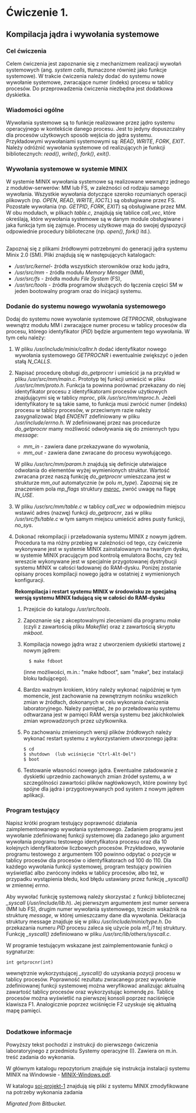 # Ćwiczenie 1.

## Kompilacja jądra i wywołania systemowe

### Cel ćwiczenia
Celem ćwiczenia jest zapoznanie się z mechanizmem realizacji wywołań systemowych (ang. *system calls*, tłumaczone również jako funkcje systemowe). W trakcie ćwiczenia należy dodać do systemu nowe wywołanie systemowe, zwracające numer (indeks) procesu w tablicy procesów. Do przeprowadzenia ćwiczenia niezbędna jest dodatkowa dyskietka.

### Wiadomości ogólne
Wywołania systemowe są to funkcje realizowane przez jądro systemu operacyjnego w kontekście danego procesu. Jest to jedyny dopuszczalny dla procesów użytkowych sposób wejścia do jądra systemu. Przykładowymi wywołaniami systemowymi są: *READ*, *WRITE*, *FORK*, *EXIT*. Należy odróżnić wywołania systemowe od realizujących je funkcji bibliotecznych: *read()*, *write()*, *fork()*, *exit()*.

### Wywołania systemowe w systemie MINIX
W systemie MINIX wywołania systemowe są realizowane wewnątrz jednego z modułów-serwerów: MM lub FS, w zależności od rodzaju samego wywołania. Wszystkie wywołania dotyczące szeroko rozumianych operacji plikowych (np. *OPEN*, *READ*, *WRITE*, *IOCTL*) są obsługiwane przez FS. Pozostałe wywołania (np. *GETPID*, *FORK*, *EXIT*) są obsługiwane przez MM. W obu modułach, w plikach *table.c*, znajdują się tablice *call_vec*, które określają, które wywołania systemowe są w danym module obsługiwane i jaka funkcja tym się zajmuje. Procesy użytkowe maja do swojej dyspozycji odpowiednie procedury biblioteczne (np. *open()*, *fork()* itd.).

##

Zapoznaj się z plikami źródłowymi potrzebnymi do generacji jądra systemu Minix 2.0 (SM). Pliki znajdują się w następujących katalogach:
- */usr/src/kernel*- źródła wszystkich sterowników oraz kodu jądra,
- */usr/src/mm* - źródła modułu *Memory Menager* (MM),
- */usr/src/fs* - źródła modułu *File System* (FS),
- */usr/src/tools* - źródła programów służących do łączenia części SM w jeden bootowalny program oraz do inicjacji systemu.

### Dodanie do systemu nowego wywołania systemowego
Dodaj do systemu nowe wywołanie systemowe *GETPROCNR*, obsługiwane wewnątrz modułu MM i zwracające numer procesu w tablicy procesów dla procesu, którego identyfikator (*PID*) będzie argumentem tego wywołania. W tym celu należy:
1. W pliku */usr/include/minix/callnr.h* dodać identyfikator nowego wywołania systemowego *GETPROCNR* i ewentualnie zwiększyć o jeden stałą *N_CALLS*.
2. Napisać procedurę obsługi *do_getprocnr* i umieścić ja na przykład w pliku */usr/src/mm/main.c*. Prototyp tej funkcji umieścić w pliku */usr/src/mm/proto.h*. Funkcja ta powinna porównać przekazany do niej identyfikator procesu z identyfikatorami procesów użytkowych znajdującymi się w tablicy *mproc*, plik */usr/src/mm/mproc.h*. Jeżeli identyfikatory te są takie same, to funkcja musi zwrócić numer (indeks) procesu w tablicy procesów, w przeciwnym razie należy zasygnalizować błąd *ENOENT* zdefiniowany w pliku */usr/include/errno.h*. W zdefiniowanej przez nas procedurze *do_getprocnr* mamy możliwość odwoływania się do zmiennych typu *message*:
   - *mm_in* - zawiera dane przekazywane do wywołania,
   - *mm_out* - zawiera dane zwracane do procesu wywołującego.
   
   W pliku */usr/src/mm/param.h* znajdują się definicje ułatwiające odwołania do elementów wyżej wymienionych struktur. Wartość zwracana przez naszą funkcję *do_getprocnr* umieszczana jest w strukturze *mm_out* automatycznie (w polu *m_type*). Zapoznaj się ze znaczeniem pola *mp_flags* struktury *[mproc](https://github.com/ssinghi/minix/blob/master/servers/pm/mproc.h)*, zwróć uwagę na flagę *IN_USE*.
3. W pliku */usr/src/mm/table.c* w tablicy *call_vec* w odpowiednim miejscu wstawić adres (nazwę) funkcji *do_getprocnr*, zaś w pliku */usr/src/fs/table.c* w tym samym miejscu umieścić adres pusty funkcji, *no_sys*.
4. Dokonać rekompilacji i przeładowania systemu MINIX z nowym jądrem. Procedura ta ma różny przebieg w zależności od tego, czy ćwiczenie wykonywane jest w systemie MINIX zainstalowanym na twardym dysku, w systemie MINIX pracującym pod kontrolą emulatora Bochs, czy też wreszcie wykonywane jest w specjalnie przygotowanej dystrybucji systemu MINIX w całości ładowanej do RAM-dysku. Poniżej zostanie opisany proces kompilacji nowego jądra w ostatniej z wymienionych konfiguracji.
   
   **Rekompilacja i restart systemu MINIX w środowisku ze specjalną wersją systemu MINIX ładującą się w całości do RAM-dysku**
	 1. Przejście do katalogu */usr/src/tools*.
   2. Zapoznanie się z akceptowalnymi zleceniami dla programu *make* (czyli z zawartością pliku *Makefile*) oraz z zawartością skryptu *mkboot*.
   3. Kompilacja nowego jądra wraz z utworzeniem dyskietki startowej z nowym jądrem:
      ```
	    $ make fdboot
      ```
      
      (inne możliwości, m.in.: "make hdboot", sam "make", bez instalacji bloku ładującego).
   4. Bardzo ważnym krokiem, który należy wykonać najpóźniej w tym momencie, jest zachowanie na zewnętrznym nośniku wszelkich zmian w źródłach, dokonanych w celu wykonania ćwiczenia laboratoryjnego. Należy pamiętać, że po przeładowaniu systemu odtwarzana jest w pamięci RAM wersja systemu bez jakichkolwiek zmian wprowadzonych przez użytkownika.
   5. Po zachowaniu zmienionych wersji plików źródłowych należy wykonać restart systemu z wykorzystaniem utworzonego jądra:
	    ```
      $ cd
      $ shutdown  (lub wciśnięcie "Ctrl-Alt-Del")
      $ boot
      ```
      
   6. Testowanie własności nowego jądra. Ewentualne załadowanie z dyskietki uprzednio zachowanych zmian źródeł systemu, a w szczególności zawartości plików nagłówkowych, które powinny być spójne dla jądra i przygotowywanych pod system z nowym jądrem aplikacji.
   
### Program testujący
Napisz krótki program testujący poprawność działania zaimplementowanego wywołania systemowego. Zadaniem programu jest wywołanie zdefiniowanej funkcji systemowej dla zadanego jako argument wywołania programu testowego identyfikatora procesu oraz dla 10 kolejnych identyfikatorów liczbowych procesów. Przykładowo, wywołanie programu testowego z argumentem 100 powinno odpytać o pozycje w tablicy procesów dla procesów o identyfikatorach od 100 do 110. Dla każdego wywołania funkcji systemowej, program testujący powinien wyświetlać albo zwrócony indeks w tablicy procesów, albo też, w przypadku wystąpienia błedu, kod błędu ustawiany przez funkcję *_syscall()* w zmiennej *errno*.

Aby wywołać funkcję systemową należy skorzystać z funkcji bibliotecznej *_syscall* (*/usr/include/lib.h*). Jej pierwszym argumentem jest numer serwera (MM lub FS), drugim numer wywołania systemowego, trzecim wskaźnik na strukturę *message*, w której umieszczamy dane dla wywołania. Deklaracja struktury message znajduje się w pliku */usr/include/minix/type.h*. Do przekazania numeru *PID* procesu zaleca się użycie pola *m1_i1* tej struktury. Funkcję *_syscall()* zdefiniowano w pliku */usr/src/lib/others/syscall.c*.

W programie testującym wskazane jest zaimplementowanie funkcji o sygnaturze:
```
int getprocnr(int)
```

wewnętrznie wykorzystującej *_syscall()* do uzyskania pozycji procesu w tablicy procesów. Poprawność rezultatu zwracanego przez wywołanie zdefiniowanej funkcji systemowej można weryfikować analizując aktualną zawartość tablicy procesów oraz wykorzystując komendę *ps*. Tablicę procesów można wyświetlić na pierwszej konsoli poprzez naciśnięcie klawisza F1. Analogicznie poprzez wciśnięcie F2 uzyskuje się aktualną mapę pamięci.

#

### Dodatkowe informacje
Powyższy tekst pochodzi z instrukcji do pierwszego ćwiczenia laboratoryjnego z przedmiotu Systemy operacyjne (I). Zawiera on m.in. treść zadania do wykonania. 

W głównym katalogu repozytorium znajduje się instrukcja instalacji systemu MINIX na Windowsie - [MINIX-Windows.pdf](MINIX-Windows.pdf).

W katalogu [soi-projekt-1](soi-projekt-1/) znajdują się pliki z systemu MINIX zmodyfikowane na potrzeby wykonania zadania

*Migrated from Bitbucket.*
